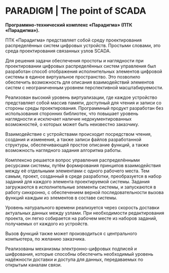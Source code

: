 # PARADIGM | The point of SCADA

**Программно-технический комплекс «Парадигма» (ПТК «Парадигма»).**

ПТК «Парадигма» представляет собой среду проектирования распределённых систем
цифровых устройств. Простыми словами, это среда проектирования связанных узлов SCADA.

Для решения задачи обеспечения простоты и наглядности при проектировании цифровых
распределённых систем управления был разработан способ отображения исполнительных
элементов цифровой системы в единое виртуальное пространство. Это позволило обеспечить
возможность для описания взаимодействий элементов систем с неограниченным уровнем
перспективной масштабируемости.

Реализован высокий уровень виртуализации, где каждое устройство представляет собой
массив памяти, доступный для чтения и записи со стороны среды проектирования.
Программный продукт разработан без использования сторонних библиотек, что
повышает уровень наглядности и исключает наличие недокументированных возможностей, о
которых может быть неизвестно заказчику.

Взаимодействие с устройствами происходит посредством чтения, создания и изменения,
а также записи файлов разработанной структуры, обеспечивающей простое описание функций, а
также возможность наглядного задания алгоритма работы.

Комплексно решается вопрос управления распределёнными ресурсами системы, путём
формирования принципов взаимодействия между её отдельными элементами с одного рабочего
места. Тем самым, проект, созданный в среде разработки, преобразуется в набор заданий для
каждого элемента проектируемой системы. Задания загружаются в исполнительные элементы
системы, и запускаются в работу синхронно, с обеспечением верной последовательности
вызова функций каждым из элементов в составе системы.

Уровень натурального времени реализуется через скорость доставки актуальных данных
между узлами. При необходимости редактирования проекта, он легко собирается на рабочем
месте из наборов заданий, получаемых от каждого из устройств.

Вызов функций также может производиться с центрального компьютера, по желанию
заказчика.

Реализованы механизмы электронно-цифровых подписей и шифрования, которые
способны обеспечить необходимый уровень надёжности доставки и доступа для данных,
передаваемых по открытым каналам связи.
